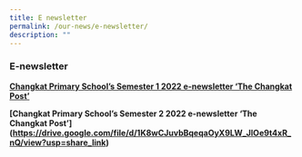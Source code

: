 ```yaml
---
title: E newsletter
permalink: /our-news/e-newsletter/
description: ""
---
```

### **E-newsletter**
**[Changkat Primary School’s Semester 1 2022 e-newsletter ‘The Changkat Post’](https://drive.google.com/drive/folders/1iihlma7f9XTbujtHhbza81o_oxJApHWM)**

**[Changkat Primary School’s Semester 2 2022 e-newsletter ‘The Changkat Post’] (https://drive.google.com/file/d/1K8wCJuvbBqeqaOyX9LW_JlOe9t4xR_nQ/view?usp=share_link)**